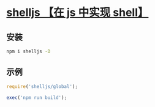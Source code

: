 # [shelljs 【在 js 中实现 shell】](https://github.com/shelljs/shelljs)

## 安装
```bash
npm i shelljs -D
```

## 示例
```js
require('shelljs/global');

exec('npm run build');
```
